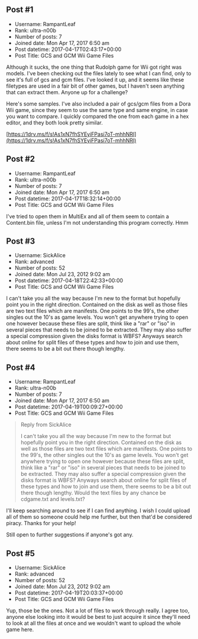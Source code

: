 ## Post #1
- Username: RampantLeaf
- Rank: ultra-n00b
- Number of posts: 7
- Joined date: Mon Apr 17, 2017 6:50 am
- Post datetime: 2017-04-17T02:43:17+00:00
- Post Title: GCS and GCM Wii Game Files

Although it sucks, the one thing that Rudolph game for Wii got right was models. I've been checking out the files lately to see what I can find, only to see it's full of gcs and gcm files. I've looked it up, and it seems like these filetypes are used in a fair bit of other games, but I haven't seen anything that can extract them. Anyone up for a challenge? 

Here's some samples. I've also included a pair of gcs/gcm files from a Dora Wii game, since they seem to use the same type and same engine, in case you want to compare. I quickly compared the one from each game in a hex editor, and they both look pretty similar.

[https://1drv.ms/f/s!As1xN7fhSYEyiFPasi7oT-mhhNRl](https://1drv.ms/f/s!As1xN7fhSYEyiFPasi7oT-mhhNRl)
## Post #2
- Username: RampantLeaf
- Rank: ultra-n00b
- Number of posts: 7
- Joined date: Mon Apr 17, 2017 6:50 am
- Post datetime: 2017-04-17T18:32:14+00:00
- Post Title: GCS and GCM Wii Game Files

I've tried to open them in MultiEx and all of them seem to contain a Content.bin file, unless I'm not understanding this program correctly. Hmm
## Post #3
- Username: SickAlice
- Rank: advanced
- Number of posts: 52
- Joined date: Mon Jul 23, 2012 9:02 am
- Post datetime: 2017-04-18T22:42:33+00:00
- Post Title: GCS and GCM Wii Game Files

I can't take you all the way because I'm new to the format but hopefully point you in the right direction. Contained on the disk as well as those files are two text files which are manifests. One points to the 99's, the other singles out the 10's as game levels. You won't get anywhere trying to open one however because these files are split, think like a "rar" or "iso" in several pieces that needs to be joined to be extracted. They may also suffer a special compression given the disks format is WBFS? Anyways search about online for split files of these types and how to join and use them, there seems to be a bit out there though lengthy.
## Post #4
- Username: RampantLeaf
- Rank: ultra-n00b
- Number of posts: 7
- Joined date: Mon Apr 17, 2017 6:50 am
- Post datetime: 2017-04-19T00:09:27+00:00
- Post Title: GCS and GCM Wii Game Files

> Reply from SickAlice
>
> I can't take you all the way because I'm new to the format but hopefully point you in the right direction. Contained on the disk as well as those files are two text files which are manifests. One points to the 99's, the other singles out the 10's as game levels. You won't get anywhere trying to open one however because these files are split, think like a "rar" or "iso" in several pieces that needs to be joined to be extracted. They may also suffer a special compression given the disks format is WBFS? Anyways search about online for split files of these types and how to join and use them, there seems to be a bit out there though lengthy.
Would the text files by any chance be cdgame.txt and levels.txt? 

I'll keep searching around to see if I can find anything. I wish I could upload all of them so someone could help me further, but then that'd be considered piracy.  Thanks for your help!

Still open to further suggestions if anyone's got any.
## Post #5
- Username: SickAlice
- Rank: advanced
- Number of posts: 52
- Joined date: Mon Jul 23, 2012 9:02 am
- Post datetime: 2017-04-19T20:03:37+00:00
- Post Title: GCS and GCM Wii Game Files

Yup, those be the ones. Not a lot of files to work through really. I agree too, anyone else looking into it would be best to just acquire it since they'll need to look at all the files at once and we wouldn't want to upload the whole game here.
